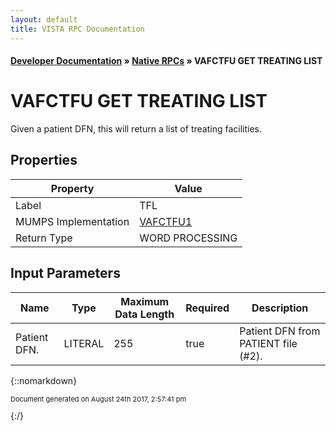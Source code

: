 ```yaml
---
layout: default
title: VISTA RPC Documentation
---
```


#### [Developer Documentation](../index) &#187; [Native RPCs](TableOfContents) &#187; VAFCTFU GET TREATING LIST<br/>
# VAFCTFU GET TREATING LIST

Given a patient DFN, this will return a list of treating facilities.

## Properties

Property | Value
--- | ---
Label | TFL
MUMPS Implementation | [VAFCTFU1](http://code.osehra.org/dox/Routine_VAFCTFU1_source.html)
Return Type | WORD PROCESSING


## Input Parameters

Name | Type | Maximum Data Length | Required | Description
--- | --- | --- | --- | ---
Patient DFN. | LITERAL | 255 | true | Patient DFN from PATIENT file (#2).



{::nomarkdown} <br/><p style="font-size: 11px">Document generated on August 24th 2017, 2:57:41 pm</p>{:/}